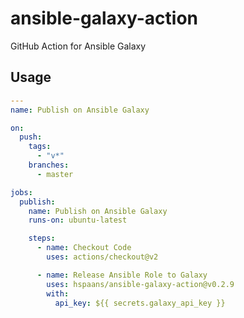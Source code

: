 # ansible-galaxy-action

GitHub Action for Ansible Galaxy

## Usage

```yaml
---
name: Publish on Ansible Galaxy

on:
  push:
    tags:
      - "v*"
    branches:
      - master

jobs:
  publish:
    name: Publish on Ansible Galaxy
    runs-on: ubuntu-latest

    steps:
      - name: Checkout Code
        uses: actions/checkout@v2

      - name: Release Ansible Role to Galaxy
        uses: hspaans/ansible-galaxy-action@v0.2.9
        with:
          api_key: ${{ secrets.galaxy_api_key }}
```
